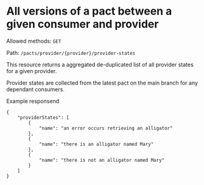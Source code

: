 # All versions of a pact between a given consumer and provider

Allowed methods: `GET`

Path: `/pacts/provider/{provider}/provider-states`

This resource returns a aggregated de-duplicated list of all provider states for a given provider.

Provider states are collected from the latest pact on the main branch for any dependant consumers.

Example responsend

```
{
    "providerStates": [
        {
            "name": "an error occurs retrieving an alligator"
        },
        {
            "name": "there is an alligator named Mary"
        },
        {
            "name": "there is not an alligator named Mary"
        }
    ]
}
```

